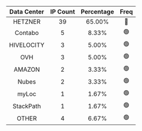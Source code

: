 | Data Center | IP Count | Percentage | Freq |
|:------------:|:--------:|:-----------:|:-----:|
| HETZNER | 39 | 65.00% | 🔴 |
| Contabo | 5 | 8.33% | 🟢 |
| HIVELOCITY | 3 | 5.00% | 🟢 |
| OVH | 3 | 5.00% | 🟢 |
| AMAZON | 2 | 3.33% | 🟢 |
| Nubes | 2 | 3.33% | 🟢 |
| myLoc | 1 | 1.67% | 🟢 |
| StackPath | 1 | 1.67% | 🟢 |
| OTHER | 4 | 6.67% | 🟢 |